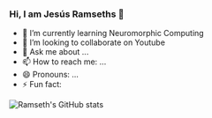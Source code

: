 ### Hi, I am Jesús Ramseths 👋

- 🌱 I’m currently learning Neuromorphic Computing
- 👯 I’m looking to collaborate on Youtube
- 💬 Ask me about ...
- 📫 How to reach me: ...
- 😄 Pronouns: ...
- ⚡ Fun fact:

![Ramseth's GitHub stats](https://github-readme-stats.vercel.app/api?username=Ramseths&show_icons=true&theme=midnight-purple)

